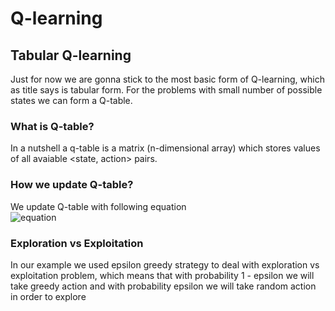 # Q-learning
## Tabular Q-learning
Just for now we are gonna stick to the most basic form of Q-learning, which as title says is tabular form.
For the problems with small number of possible states we can form a Q-table. 
### What is Q-table?
In a nutshell a q-table is a matrix (n-dimensional array) which stores values of all avaiable <state, action> pairs.
### How we update Q-table?
We update Q-table with following equation  
![equation](https://wikimedia.org/api/rest_v1/media/math/render/svg/678cb558a9d59c33ef4810c9618baf34a9577686)
### Exploration vs Exploitation
In our example we used epsilon greedy strategy to deal with exploration vs exploitation problem, which means that with probability
1 - epsilon we will take greedy action and with probability epsilon we will take random action in order to explore 

